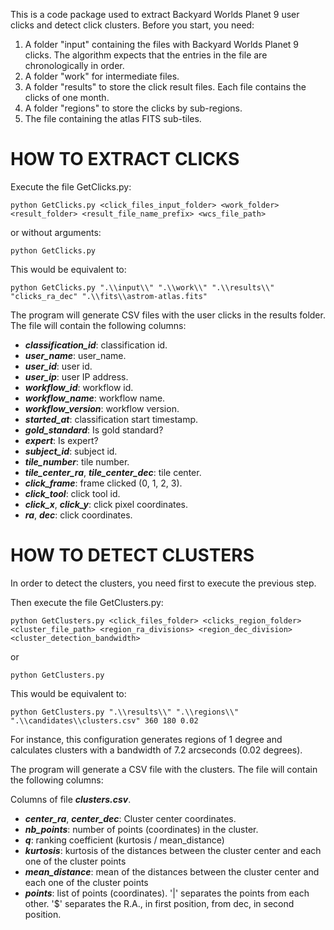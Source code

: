 This is a code package used to extract Backyard Worlds Planet 9 user clicks and detect click clusters. Before you start, you need:

1. A folder "input" containing the files with Backyard Worlds Planet 9 clicks. The algorithm expects that the entries in the file are chronologically in order.
2. A folder "work" for intermediate files.
3. A folder "results" to store the click result files. Each file contains the clicks of one month.
4. A folder "regions" to store the clicks by sub-regions.
5. The file containing the atlas FITS sub-tiles.


# HOW TO EXTRACT CLICKS

Execute the file GetClicks.py:

```python GetClicks.py <click_files_input_folder> <work_folder> <result_folder> <result_file_name_prefix> <wcs_file_path>```

or without arguments:

```python GetClicks.py```

This would be equivalent to:

```python GetClicks.py ".\\input\\" ".\\work\\" ".\\results\\" "clicks_ra_dec" ".\\fits\\astrom-atlas.fits"```

The program will generate CSV files with the user clicks in the results folder. The file will contain the following columns:   

- ***classification_id***: classification id.
- ***user_name***: user_name.
- ***user_id***: user id.
- ***user_ip***: user IP address.
- ***workflow_id***: workflow id.
- ***workflow_name***: workflow name.
- ***workflow_version***: workflow version.
- ***started_at***: classification start timestamp.
- ***gold_standard***: Is gold standard?
- ***expert***: Is expert?
- ***subject_id***: subject id.
- ***tile_number***: tile number.
- ***tile_center_ra***, ***tile_center_dec***: tile center.
- ***click_frame***: frame clicked (0, 1, 2, 3). 
- ***click_tool***: click tool id.
- ***click_x***, ***click_y***: click pixel coordinates.
- ***ra***, ***dec***: click coordinates.

# HOW TO DETECT CLUSTERS

In order to detect the clusters, you need first to execute the previous step. 

Then execute the file GetClusters.py:

```python GetClusters.py <click_files_folder> <clicks_region_folder> <cluster_file_path> <region_ra_divisions> <region_dec_division> <cluster_detection_bandwidth>```

or

```python GetClusters.py```

This would be equivalent to:

```python GetClusters.py ".\\results\\" ".\\regions\\" ".\\candidates\\clusters.csv" 360 180 0.02```

For instance, this configuration generates regions of 1 degree and calculates clusters with a bandwidth of 7.2 arcseconds (0.02 degrees).

The program will generate a CSV file with the clusters. The file will contain the following columns:   

Columns of file ***_clusters.csv_***.

- ***center_ra***, ***center_dec***: Cluster center coordinates.
- ***nb_points***: number of points (coordinates) in the cluster.
- ***q***: ranking coefficient (kurtosis / mean_distance)
- ***kurtosis***: kurtosis of the distances between the cluster center and each one of the cluster points
- ***mean_distance***: mean of the distances between the cluster center and each one of the cluster points
- ***points***: list of points (coordinates). '|' separates the points from each other. '$' separates the R.A., in first position, from dec, in second position.  